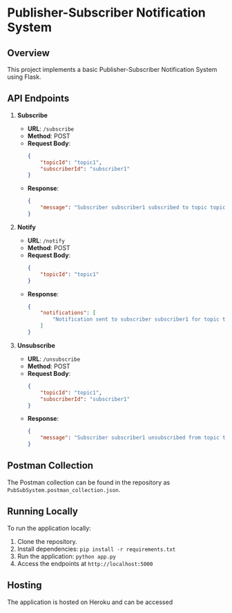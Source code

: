 # Publisher-Subscriber Notification System

## Overview

This project implements a basic Publisher-Subscriber Notification System using Flask.

## API Endpoints

1. **Subscribe**
   - **URL**: `/subscribe`
   - **Method**: POST
   - **Request Body**:
     ```json
     {
         "topicId": "topic1",
         "subscriberId": "subscriber1"
     }
     ```
   - **Response**:
     ```json
     {
         "message": "Subscriber subscriber1 subscribed to topic topic1"
     }
     ```

2. **Notify**
   - **URL**: `/notify`
   - **Method**: POST
   - **Request Body**:
     ```json
     {
         "topicId": "topic1"
     }
     ```
   - **Response**:
     ```json
     {
         "notifications": [
             "Notification sent to subscriber subscriber1 for topic topic1"
         ]
     }
     ```

3. **Unsubscribe**
   - **URL**: `/unsubscribe`
   - **Method**: POST
   - **Request Body**:
     ```json
     {
         "topicId": "topic1",
         "subscriberId": "subscriber1"
     }
     ```
   - **Response**:
     ```json
     {
         "message": "Subscriber subscriber1 unsubscribed from topic topic1"
     }
     ```

## Postman Collection

The Postman collection can be found in the repository as `PubSubSystem.postman_collection.json`.

## Running Locally

To run the application locally:
1. Clone the repository.
2. Install dependencies: `pip install -r requirements.txt`
3. Run the application: `python app.py`
4. Access the endpoints at `http://localhost:5000`

## Hosting

The application is hosted on Heroku and can be accessed 
